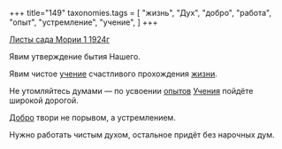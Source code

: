 +++
title="149"
taxonomies.tags = [
 "жизнь",
 "Дух",
 "добро",
 "работа",
 "опыт",
 "устремление",
 "учение",
]
+++

[Листы сада Мории 1 1924г](/agni/1924)

Явим утверждение бытия Нашего.   

Явим чистое [учение](/tags/учение) счастливого прохождения [жизни](/tags/жизнь).   

Не утомляйтесь думами — по усвоении [опытов](/tags/опыт) [Учения](/tags/учение) пойдёте широкой дорогой.   

[Добро](/tags/добро) твори не порывом, а устремлением.   

Нужно работать чистым духом, остальное придёт без нарочных дум.   

